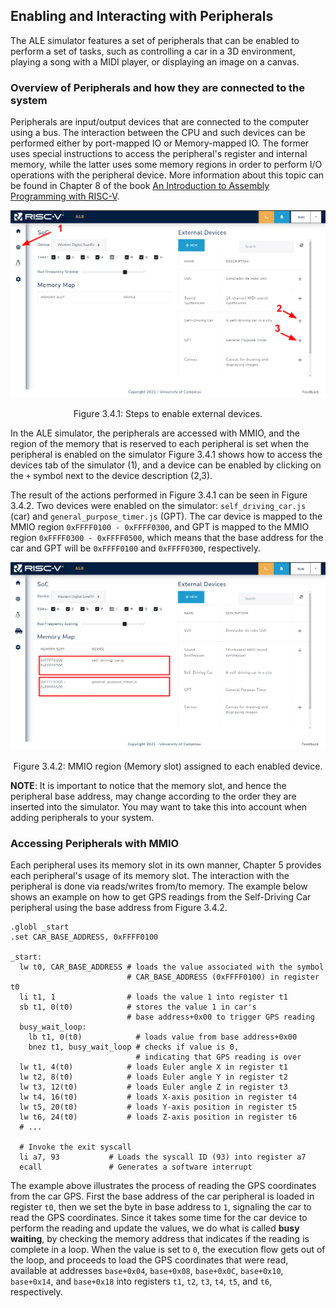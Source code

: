 ## Enabling and Interacting with Peripherals

The ALE simulator features a set of peripherals that can be enabled to perform a set of tasks, such as controlling a car in a 3D environment, playing a song with a MIDI player, or displaying an image on a canvas.

### Overview of Peripherals and how they are connected to the system

Peripherals are input/output devices that are connected to the computer using a bus.
The interaction between the CPU and such devices can be performed either by port-mapped IO or Memory-mapped IO.
The former uses special instructions to access the peripheral's register and internal memory, while the latter uses some memory regions in order to perform I/O operations with the peripheral device.
More information about this topic can be found in Chapter 8 of the book [An Introduction to Assembly Programming with RISC-V](https://riscv-programming.org/book.html).

<div style="text-align:center">

<img src="img/ch03_04_01.png" alt="enabling external devices"/>

<span class="caption">Figure 3.4.1: Steps to enable external devices.</span>

</div>

In the ALE simulator, the peripherals are accessed with MMIO, and the region of the memory 
that is reserved to each peripheral is set when the peripheral is enabled on the simulator
Figure 3.4.1 shows how to access the devices tab of the simulator (1), and a device can be enabled by clicking on the `+` symbol next to the device description (2,3). 

The result of the actions performed in Figure 3.4.1 can be seen in Figure 3.4.2.
Two devices were enabled on the simulator: `self_driving_car.js` (car) and `general_purpose_timer.js` (GPT).
The car device is mapped to the MMIO region `0xFFFF0100 - 0xFFFF0300`, and GPT is mapped to the MMIO region `0xFFFF0300 - 0xFFFF0500`, which means that the base address for the car and GPT will be `0xFFFF0100` and `0xFFFF0300`, respectively.

<div style="text-align:center">

<img src="img/ch03_04_02.png" alt="mmio region"/>

<span class="caption">Figure 3.4.2: MMIO region (Memory slot) assigned to each enabled device.</span>

</div>

**NOTE**: It is important to notice that the memory slot, and hence the peripheral base address, may change according to the order they are inserted into the simulator.
You may want to take this into account when adding peripherals to your system.

### Accessing Peripherals with MMIO
Each peripheral uses its memory slot in its own manner, Chapter 5 provides each peripheral's usage of its memory slot.
The interaction with the peripheral is done via reads/writes from/to memory.
The example below shows an example on how to get GPS readings from the Self-Driving Car peripheral using the base address from Figure 3.4.2. 

```riscvasm
.globl _start
.set CAR_BASE_ADDRESS, 0xFFFF0100

_start:
  lw t0, CAR_BASE_ADDRESS # loads the value associated with the symbol 
                          # CAR_BASE_ADDRESS (0xFFFF0100) in register t0
  li t1, 1                # loads the value 1 into register t1
  sb t1, 0(t0)            # stores the value 1 in car's 
                          # base address+0x00 to trigger GPS reading
  busy_wait_loop:
    lb t1, 0(t0)            # loads value from base address+0x00
    bnez t1, busy_wait_loop # checks if value is 0, 
                            # indicating that GPS reading is over
  lw t1, 4(t0)            # loads Euler angle X in register t1
  lw t2, 8(t0)            # loads Euler angle Y in register t2
  lw t3, 12(t0)           # loads Euler angle Z in register t3
  lw t4, 16(t0)           # loads X-axis position in register t4
  lw t5, 20(t0)           # loads Y-axis position in register t5
  lw t6, 24(t0)           # loads Z-axis position in register t6
  # ...

  # Invoke the exit syscall
  li a7, 93           # Loads the syscall ID (93) into register a7
  ecall               # Generates a software interrupt
```

The example above illustrates the process of reading the GPS coordinates from the car GPS.
First the base address of the car peripheral is loaded in register `t0`, then we set the byte in base address to `1`, signaling the car to read the GPS coordinates.
Since it takes some time for the car device to perform the reading and update the values, we do what is called **busy waiting**, by checking the memory address that indicates if the reading is complete in a loop.
When the value is set to `0`, the execution flow gets out of the loop, and proceeds to load the GPS coordinates that were read, available at addresses `base+0x04`, `base+0x08`, `base+0x0C`, `base+0x10`, `base+0x14`, and `base+0x18` into registers `t1`, `t2`, `t3`, `t4`, `t5`, and `t6`, respectively.
